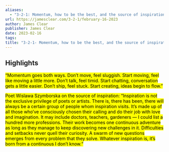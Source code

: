 ```yaml
---
aliases:
  - "3-2-1: Momentum, how to be the best, and the source of inspiration"
url: https://jamesclear.com/3-2-1/february-16-2023
author: James Clear
publisher: James Clear
date: 2023-02-16
tags:
title: "3-2-1- Momentum, how to be the best, and the source of inspiration"
---
```


## Highlights
<mark>“Momentum goes both ways. Don’t move, feel sluggish. Start moving, feel like moving a little more. Don’t talk, feel timid. Start chatting, conversation gets a little easier. Don’t ship, feel stuck. Start creating, ideas begin to flow.”</mark>

<mark>Poet Wislawa Szymborska on the source of inspiration: “Inspiration is not the exclusive privilege of poets or artists. There is, there has been, there will always be a certain group of people whom inspiration visits. It’s made up of all those who’ve consciously chosen their calling and do their job with love and imagination. It may include doctors, teachers, gardeners — I could list a hundred more professions. Their work becomes one continuous adventure as long as they manage to keep discovering new challenges in it. Difficulties and setbacks never quell their curiosity. A swarm of new questions emerges from every problem that they solve. Whatever inspiration is, it’s born from a continuous I don’t know.“</mark>